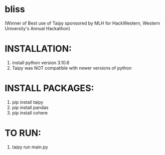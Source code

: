 ﻿# bliss
(Winner of Best use of Taipy sponsored by MLH for HackWestern, Western University's Annual Hackathon)

# INSTALLATION:
1. install python version 3.10.6
2. Taipy was NOT compatible with newer versions of python 

# INSTALL PACKAGES:
1. pip install taipy
2. pip install pandas
3. pip install cohere

# TO RUN:
1. taipy run main.py
